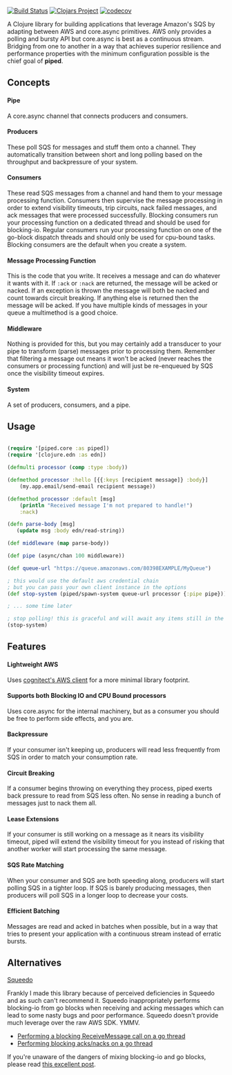 [![Build Status](https://travis-ci.com/rutledgepaulv/piped.svg?branch=master)](https://travis-ci.com/rutledgepaulv/piped)
[![Clojars Project](https://img.shields.io/clojars/v/org.clojars.rutledgepaulv/piped.svg)](https://clojars.org/org.clojars.rutledgepaulv/piped)
[![codecov](https://codecov.io/gh/rutledgepaulv/piped/branch/master/graph/badge.svg)](https://codecov.io/gh/rutledgepaulv/piped)

A Clojure library for building applications that leverage Amazon's SQS by adapting between AWS and core.async primitives. 
AWS only provides a polling and bursty API but core.async is best as a continuous stream. Bridging from one to another in 
a way that achieves superior resilience and performance properties with the minimum configuration possible is the chief goal 
of **piped**.

## Concepts

#### Pipe

A core.async channel that connects producers and consumers.

#### Producers

These poll SQS for messages and stuff them onto a channel. They automatically transition between
short and long polling based on the throughput and backpressure of your system.

#### Consumers

These read SQS messages from a channel and hand them to your message processing function. Consumers 
then supervise the message processing in order to extend visibility timeouts, trip circuits, 
nack failed messages, and ack messages that were processed successfully. Blocking consumers run 
your processing function on a dedicated thread and should be used for blocking-io. Regular consumers 
run your processing function on one of the go-block dispatch threads and should only be used for 
cpu-bound tasks. Blocking consumers are the default when you create a system.

#### Message Processing Function

This is the code that you write. It receives a message and can do whatever it wants with it. 
If `:ack` or `:nack` are returned, the message will be acked or nacked. If an exception is thrown 
the message will both be nacked and count towards circuit breaking. If anything else is 
returned then the message will be acked. If you have multiple kinds of messages in your queue 
a multimethod is a good choice.

#### Middleware

Nothing is provided for this, but you may certainly add a transducer to your pipe to transform 
(parse) messages prior to processing them. Remember that filtering a message out means it won't
be acked (never reaches the consumers or processing function) and will just be re-enqueued by 
SQS once the visibility timeout expires.

#### System

A set of producers, consumers, and a pipe.


## Usage

```clojure 

(require '[piped.core :as piped])
(require '[clojure.edn :as edn])

(defmulti processor (comp :type :body))

(defmethod processor :hello [{{:keys [recipient message]} :body}]
    (my.app.email/send-email recipient message))

(defmethod processor :default [msg] 
    (println "Received message I'm not prepared to handle!")
    :nack)

(defn parse-body [msg]
   (update msg :body edn/read-string))

(def middleware (map parse-body))

(def pipe (async/chan 100 middleware))

(def queue-url "https://queue.amazonaws.com/80398EXAMPLE/MyQueue")

; this would use the default aws credential chain
; but you can pass your own client instance in the options
(def stop-system (piped/spawn-system queue-url processor {:pipe pipe}))

; ... some time later

; stop polling! this is graceful and will await any items still in the pipe
(stop-system)

```

## Features

#### Lightweight AWS
Uses [cognitect's AWS client](https://github.com/cognitect-labs/aws-api) for a more minimal library footprint.

#### Supports both Blocking IO and CPU Bound processors
Uses core.async for the internal machinery, but as a consumer you should be free to perform side effects, and you are.

#### Backpressure
If your consumer isn't keeping up, producers will read less frequently from SQS in order to match your consumption rate.

#### Circuit Breaking
If a consumer begins throwing on everything they process, piped exerts back pressure to read from SQS less often. No sense
in reading a bunch of messages just to nack them all.

#### Lease Extensions
If your consumer is still working on a message as it nears its visibility timeout, piped will extend the visibility timeout
for you instead of risking that another worker will start processing the same message.

#### SQS Rate Matching
When your consumer and SQS are both speeding along, producers will start polling SQS in a tighter loop. If SQS is 
barely producing messages, then producers will poll SQS in a longer loop to decrease your costs.

#### Efficient Batching
Messages are read and acked in batches when possible, but in a way that tries to present your application with a continuous
stream instead of erratic bursts.


## Alternatives

[Squeedo](https://github.com/TheClimateCorporation/squeedo)

Frankly I made this library because of perceived deficiencies in Squeedo and as such can't recommend it.
Squeedo inappropriately performs blocking-io from go blocks when receiving and acking messages which can
lead to some nasty bugs and poor performance. Squeedo doesn't provide much leverage over the raw AWS SDK. 
YMMV.

- [Performing a blocking ReceiveMessage call on a go thread](https://github.com/TheClimateCorporation/squeedo/blob/master/src/com/climate/squeedo/sqs_consumer.clj#L34-L36)
- [Performing blocking acks/nacks on a go thread](https://github.com/TheClimateCorporation/squeedo/blob/master/src/com/climate/squeedo/sqs_consumer.clj#L87-L91)

If you're unaware of the dangers of mixing blocking-io and go blocks, please read [this excellent post](https://eli.thegreenplace.net/2017/clojure-concurrency-and-blocking-with-coreasync/).

